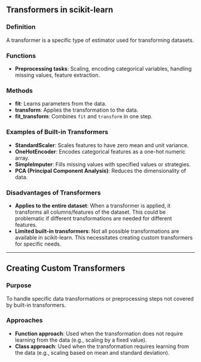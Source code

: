 ## Transformers in scikit-learn

### Definition
A transformer is a specific type of estimator used for transforming datasets.

### Functions
- **Preprocessing tasks**: Scaling, encoding categorical variables, handling missing values, feature extraction.

### Methods
- **fit**: Learns parameters from the data.
- **transform**: Applies the transformation to the data.
- **fit_transform**: Combines `fit` and `transform` in one step.

### Examples of Built-in Transformers
- **StandardScaler**: Scales features to have zero mean and unit variance.
- **OneHotEncoder**: Encodes categorical features as a one-hot numeric array.
- **SimpleImputer**: Fills missing values with specified values or strategies.
- **PCA (Principal Component Analysis)**: Reduces the dimensionality of data.

### Disadvantages of Transformers
- **Applies to the entire dataset**: When a transformer is applied, it transforms all columns/features of the dataset. This could be problematic if different transformations are needed for different features.
- **Limited built-in transformers**: Not all possible transformations are available in scikit-learn. This necessitates creating custom transformers for specific needs.

---

## Creating Custom Transformers

### Purpose
To handle specific data transformations or preprocessing steps not covered by built-in transformers.

### Approaches
- **Function approach**: Used when the transformation does not require learning from the data (e.g., scaling by a fixed value).
- **Class approach**: Used when the transformation requires learning from the data (e.g., scaling based on mean and standard deviation).
